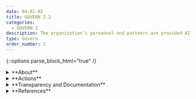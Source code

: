 ```yaml
---
date: 04-02-02
title: GOVERN 2.2
categories:
  - GOVERN-2
description: The organization’s personnel and partners are provided AI risk management training to enable them to perform their duties and responsibilities consistent with related policies, procedures, and agreements.
type: Govern
order_number: 2
---
```

{::options parse_block_html="true" /}


<details>
<summary markdown="span">**About**</summary>
<br>
Through regular training, AI actors should maintain awareness of:
* AI risk management goals and their role in achieving them. 
* Organizational policies, applicable laws and regulations, and industry best practices and norms. 

</details>

<details>
<summary markdown="span">**Actions**</summary>
* Establish policies for personnel addressing ongoing education about:
    * Applicable laws and regulations for AI systems.
    * Negative impacts that may arise from AI systems.
    * Organizational AI policies.
    * Trustworthy AI characteristics.
* Verify that organizational AI policies include mechanisms for internal AI personnel to acknowledge and commit to their roles and responsibilities.
* Verify that organizational policies address change management and include mechanisms to communicate and acknowledge substantial AI system changes.
* Define paths along internal and external chains of accountability to escalate risk concerns.

</details>

<details>
<summary markdown="span">**Transparency and Documentation**</summary>
<br>
**Organizations can document the following:**
- Are the relevant staff dealing with AI systems properly trained to interpret AI model output and decisions as well as to detect and manage bias in data? 
- How does the entity determine the necessary skills and experience needed to design, develop, deploy, assess, and monitor the AI system?
- How does the entity assess whether personnel have the necessary skills, training, resources, and domain knowledge to fulfill their assigned responsibilities?
- What efforts has the entity undertaken to recruit, develop, and retain a workforce with backgrounds, experience, and perspectives that reflect the community impacted by the AI system?

**AI Transparency Resources:**
- WEF Model AI Governance Framework Assessment 2020, [URL](https://www.pdpc.gov.sg/-/media/Files/PDPC/PDF-Files/Resource-for-Organisation/AI/SGModelAIGovFramework2.pdf).
- WEF Companion to the Model AI Governance Framework- 2020, [URL](https://www.pdpc.gov.sg/-/media/Files/PDPC/PDF-Files/Resource-for-Organisation/AI/SGIsago.pdf).
- GAO-21-519SP: AI Accountability Framework for Federal Agencies & Other Entities, [URL](https://www.gao.gov/products/gao-21-519sp).

</details>

<details>
<summary markdown="span">**References**</summary>
<br>
Off. Comptroller Currency, Comptroller’s Handbook: Model Risk Management (Aug. 2021). [URL](https://www.occ.gov/publications-and-resources/publications/comptrollers-handbook/files/model-risk-management/index-model-risk-management.html)


</details>

